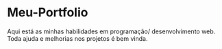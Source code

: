 # Meu-Portfolio
Aqui está as minhas habilidades em programação/ desenvolvimento web.</br>
Toda ajuda e melhorias nos projetos é bem vinda.
